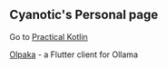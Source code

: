 ## Cyanotic's Personal page

Go to [Practical Kotlin](https://otacon.github.io/practical-kotlin/)

[Olpaka](https://otacon.github.io/olpaka/blog/) - a Flutter client for Ollama
